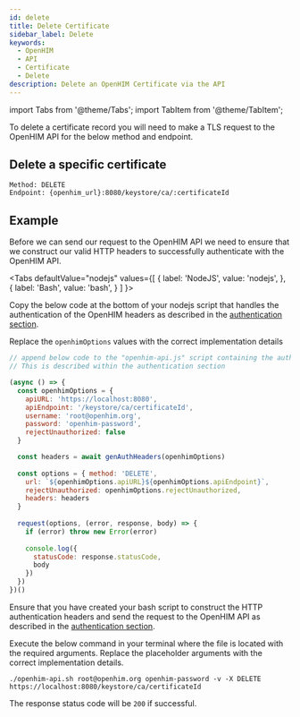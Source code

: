 ```yaml
---
id: delete
title: Delete Certificate
sidebar_label: Delete
keywords:
  - OpenHIM
  - API
  - Certificate
  - Delete
description: Delete an OpenHIM Certificate via the API
---
```


import Tabs from '@theme/Tabs';
import TabItem from '@theme/TabItem';

To delete a certificate record you will need to make a TLS request to the OpenHIM API for the below method and endpoint.


## Delete a specific certificate

```curl
Method: DELETE
Endpoint: {openhim_url}:8080/keystore/ca/:certificateId
```

## Example

Before we can send our request to the OpenHIM API we need to ensure that we construct our valid HTTP headers to successfully authenticate with the OpenHIM API.

<Tabs
  defaultValue="nodejs"
  values={[
    { label: 'NodeJS', value: 'nodejs', },
    { label: 'Bash', value: 'bash', }
  ]
}>

<TabItem value="nodejs">

Copy the below code at the bottom of your nodejs script that handles the authentication of the OpenHIM headers as described in the [authentication section](../introduction/authentication).

Replace the `openhimOptions` values with the correct implementation details

```javascript
// append below code to the "openhim-api.js" script containing the authentication methods.
// This is described within the authentication section

(async () => {
  const openhimOptions = {
    apiURL: 'https://localhost:8080',
    apiEndpoint: '/keystore/ca/certificateId',
    username: 'root@openhim.org',
    password: 'openhim-password',
    rejectUnauthorized: false
  }

  const headers = await genAuthHeaders(openhimOptions)
  
  const options = { method: 'DELETE',
    url: `${openhimOptions.apiURL}${openhimOptions.apiEndpoint}`,
    rejectUnauthorized: openhimOptions.rejectUnauthorized,
    headers: headers
  }
  
  request(options, (error, response, body) => {
    if (error) throw new Error(error)
  
    console.log({
      statusCode: response.statusCode,
      body
    })
  })
})()
```

</TabItem>
<TabItem value="bash">

Ensure that you have created your bash script to construct the HTTP authentication headers and send the request to the OpenHIM API as described in the [authentication section](../introduction/authentication).

Execute the below command in your terminal where the file is located with the required arguments. Replace the placeholder arguments with the correct implementation details.

```curl
./openhim-api.sh root@openhim.org openhim-password -v -X DELETE https://localhost:8080/keystore/ca/certificateId
```

</TabItem>
</Tabs>

The response status code will be `200` if successful.
